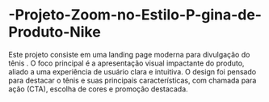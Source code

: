 # -Projeto-Zoom-no-Estilo-P-gina-de-Produto-Nike
Este projeto consiste em uma landing page moderna para divulgação do tênis . O foco principal é a apresentação visual impactante do produto, aliado a uma experiência de usuário clara e intuitiva. O design foi pensado para destacar o tênis e suas principais características, com chamada para ação (CTA), escolha de cores e promoção destacada.
